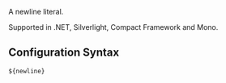 A newline literal. 

Supported in .NET, Silverlight, Compact Framework and Mono.

## Configuration Syntax
```
${newline}
```